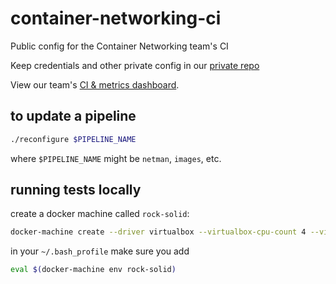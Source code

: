 # container-networking-ci
Public config for the Container Networking team's CI

Keep credentials and other private config in our [private repo](https://github.com/cloudfoundry/container-networking-deployments)

View our team's [CI & metrics dashboard](http://dashboard.c2c.cf-app.com).

## to update a pipeline
```bash
./reconfigure $PIPELINE_NAME
```
where `$PIPELINE_NAME` might be `netman`, `images`, etc.

## running tests locally
create a docker machine called `rock-solid`:
```bash
docker-machine create --driver virtualbox --virtualbox-cpu-count 4 --virtualbox-memory 2048 rock-solid
```

in your `~/.bash_profile` make sure you add
```bash
eval $(docker-machine env rock-solid)
```
